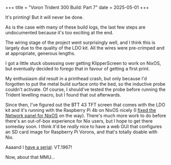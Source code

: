 +++
title = "Voron Trident 300 Build: Part 7"
date = 2025-05-01
+++

It's printing! But it will never be done.

As is the case with many of these build logs, the last few steps are
undocumented because it's too exciting at the end.

The wiring stage of the project went surprisingly well, and I think this is
largely due to the quality of the LDO kit. All the wires were pre-crimped and
at appropriate, generous lengths.

I got a little stuck obsessing over getting KlipperScreen to work on NixOS, but
eventually decided to forego that in favour of getting a first print.

My enthusiasm *did* result in a printhead crash, but only because I'd forgotten
to put the metal build surface onto the bed, so the inductive probe couldn't
activate. Of course, I should've tested the probe before running the Trident
levelling macro, but I found that out afterwards.

Since then, I've figured out the BTT 43 TFT screen that comes with the LDO kit
and it's running with the Raspberry Pi 4b on NixOS nicely (I [fixed the Network
panel for NixOS](https://github.com/NixOS/nixpkgs/pull/403654) on the way).
There's much more work to do before there's an out-of-box experience for Nix
users, but I hope to get there someday soon. I think it'd be *really* nice to
have a web GUI that configures an SD card image for Raspberry Pi Vorons, and
that's totally doable with Nix.

Aaaand I [have a
serial](https://www.reddit.com/r/voroncorexy/comments/1kbc0cu/comment/mqlusql/?utm_source=share&utm_medium=web3x&utm_name=web3xcss&utm_term=1&utm_content=share_button):
VT.1967!

Now, about that MMU...
